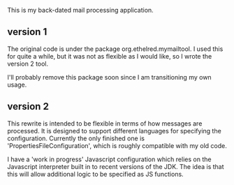 This is my back-dated mail processing application.

version 1
---------
The original code is under the package org.ethelred.mymailtool. I used this for quite a while, but it was not as flexible
as I would like, so I wrote the version 2 tool.

I'll probably remove this package soon since I am transitioning my own usage.

version 2
---------
This rewrite is intended to be flexible in terms of how messages are processed. It is designed to support different
languages for specifying the configuration. Currently the only finished one is 'PropertiesFileConfiguration', which is
roughly compatible with my old code.

I have a 'work in progress' Javascript configuration which relies on the Javascript interpreter built in to recent versions
of the JDK. The idea is that this will allow additional logic to be specified as JS functions.
